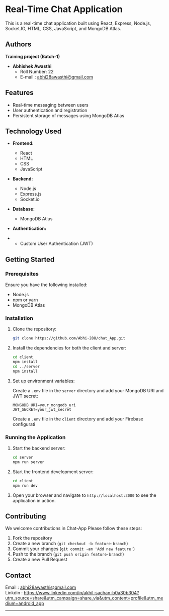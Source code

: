# Real-Time Chat Application

This is a real-time chat application built using React, Express, Node.js, Socket.IO, HTML, CSS, JavaScript, and MongoDB Atlas.


## Authors
   **Training project (Batch-1)**

- **Abhishek Awasthi**
  - Roll Number: 22
  - E-mail : abhi28awasthi@gmail.com

## Features

- Real-time messaging between users
- User authentication and registration
- Persistent storage of messages using MongoDB Atlas

## Technology Used

- **Frontend:**
  - React
  - HTML
  - CSS 
  - JavaScript
  
  

- **Backend:**
  - Node.js
  - Express.js
  - Socket.io

- **Database:**
  - MongoDB Atlus

- **Authentication:**
- 
  - Custom User Authentication (JWT)

## Getting Started

### Prerequisites

Ensure you have the following installed:

- Node.js
- npm or yarn
- MongoDB Atlas


### Installation

1. Clone the repository:
   ```bash
   git clone https://github.com/Abhi-288/chat_App.git
   ```

2. Install the dependencies for both the client and server:
   ```bash
   cd client
   npm install
   cd ../server
   npm install
   ```

3. Set up environment variables:

   Create a `.env` file in the `server` directory and add your MongoDB URI and JWT secret:

   ```plaintext
   MONGODB_URI=your_mongodb_uri
   JWT_SECRET=your_jwt_secret
   ```

   Create a `.env` file in the `client` directory and add your Firebase configurati

### Running the Application

1. Start the backend server:
   ```bash
   cd server
   npm run server
   ```

2. Start the frontend development server:
   ```bash
   cd client
   npm run dev
   ```

3. Open your browser and navigate to `http://localhost:3000` to see the application in action.

## Contributing

We welcome contributions in Chat-App Please follow these steps:

1. Fork the repository
2. Create a new branch (`git checkout -b feature-branch`)
3. Commit your changes (`git commit -am 'Add new feature'`)
4. Push to the branch (`git push origin feature-branch`)
5. Create a new Pull Request


## Contact
 Email : abhi28awasthi@gmail.com
 <br/>
 Linkdin : https://www.linkedin.com/in/akhil-sachan-b0a30b304?utm_source=share&utm_campaign=share_via&utm_content=profile&utm_medium=android_app



---
